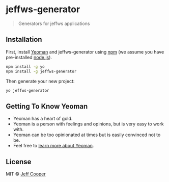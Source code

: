 # jeffws-generator

> Generators for jeffws applications

## Installation

First, install [Yeoman](http://yeoman.io) and jeffws-generator using [npm](https://www.npmjs.com/) (we assume you have pre-installed [node.js](https://nodejs.org/)).

```bash
npm install -g yo
npm install -g jeffws-generator
```

Then generate your new project:

```bash
yo jeffws-generator
```

## Getting To Know Yeoman

 * Yeoman has a heart of gold.
 * Yeoman is a person with feelings and opinions, but is very easy to work with.
 * Yeoman can be too opinionated at times but is easily convinced not to be.
 * Feel free to [learn more about Yeoman](http://yeoman.io/).

## License

MIT © [Jeff Cooper]()


[npm-image]: https://badge.fury.io/js/generator-jeffws-generator.svg
[npm-url]: https://npmjs.org/package/generator-jeffws-generator
[travis-image]: https://travis-ci.org/cuperman/generator-jeffws-generator.svg?branch=master
[travis-url]: https://travis-ci.org/cuperman/generator-jeffws-generator
[daviddm-image]: https://david-dm.org/cuperman/generator-jeffws-generator.svg?theme=shields.io
[daviddm-url]: https://david-dm.org/cuperman/generator-jeffws-generator
